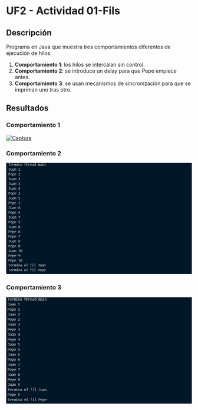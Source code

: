 # UF2 - Actividad 01-Fils

## Descripción

Programa en Java que muestra tres comportamientos diferentes de ejecución de hilos:

1. **Comportamiento 1**: los hilos se intercalan sin control.
2. **Comportamiento 2**: se introduce un delay para que Pepe empiece antes.
3. **Comportamiento 3**: se usan mecanismos de sincronización para que se impriman uno tras otro.

## Resultados

### Comportamiento 1

[![Captura]()
](https://github.com/karenquispe9/M9-UF2/blob/b4d60347d04d9664ec3b916b2ce7d19143eb2358/img/comportamiento1_01fils.png)

### Comportamiento 2
![Captura](img\comportamiento2_01fils.png)


### Comportamiento 3
![Captura](img\comportamiento3_01fils.png)

